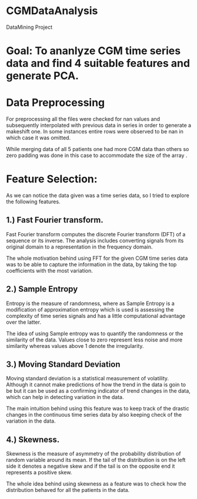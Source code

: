 # CGMDataAnalysis
 DataMining Project
 
 # Goal: To ananlyze CGM time series data and find 4 suitable features and generate PCA.
 
 # Data Preprocessing
 
 For preprocessing all the files were checked for nan values and subsequently interpolated with previous data in series in order to generate a makeshift one. In some instances entire rows were observed to be nan in which case it was omitted. 

While merging data of all 5 patients one had more CGM data than others so zero padding was done in this case to accommodate the size of the array . 


# Feature Selection:

As we can notice the data given was a time series data, so I tried to explore the following features.

## 1.) Fast Fourier transform.

Fast Fourier transform computes the discrete Fourier transform (DFT) of a sequence or its inverse. The analysis includes converting signals from its original domain to a representation in the frequency domain.

The whole motivation behind using FFT for the given CGM time series data was to be able to capture the information in the data, by taking the top coefficients with the most variation.


## 2.) Sample Entropy

Entropy is the measure of randomness, where as Sample Entropy is a modification of approximation entropy which is used is assessing the complexity of time series signals and has a little computational advantage over the latter. 

The idea of using Sample entropy was to quantify the randomness or the similarity of the data. Values close to zero represent less noise and more similarity whereas values above 1 denote the irregularity. 



## 3.) Moving Standard Deviation 

Moving standard deviation is a statistical measurement of volatility. Although it cannot make predictions of how the trend in the data is goin to be but it can be used as a confirming indicator of trend changes in the data, which can help in detecting variation in the data. 

The main intuition behind using this feature was to keep track of the drastic changes in the continuous time series data by also keeping check of the variation in the data. 


## 4.) Skewness.

Skewness is the measure of asymmetry of the probability distribution of random variable around its mean. If the tail of the distribution is on the left side it denotes a negative skew and if the tail is on the opposite end it represents a positive skew.

The whole idea behind using skewness as a feature was to check how the distribution behaved for all the patients in the data. 
